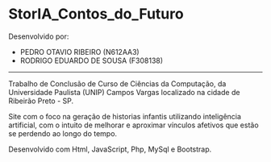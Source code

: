 # StorIA_Contos_do_Futuro

Desenvolvido por: 

- PEDRO OTAVIO RIBEIRO (N612AA3)
- RODRIGO EDUARDO DE SOUSA (F308138)

--------------------------------------------------------------------------------------------------------------------------------------------------------
 
Trabalho de Conclusão de Curso de  Ciências da Computação, da Universidade Paulista (UNIP) Campos Vargas localizado na cidade de Ribeirão Preto - SP.

Site com o foco na geração de historias infantis utilizando inteligência artificial, com o intuito de melhorar e aproximar vínculos afetivos que estão se perdendo ao longo do tempo.

Desenvolvido com Html, JavaScript, Php, MySql e Bootstrap. 
